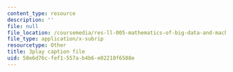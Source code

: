 ```yaml
---
content_type: resource
description: ''
file: null
file_location: /coursemedia/res-ll-005-mathematics-of-big-data-and-machine-learning-january-iap-2020/58e6d76cfef1557ab4b6e02210f6588e_KXJVqsbh_4Y.vtt
file_type: application/x-subrip
resourcetype: Other
title: 3play caption file
uid: 58e6d76c-fef1-557a-b4b6-e02210f6588e
---
```

